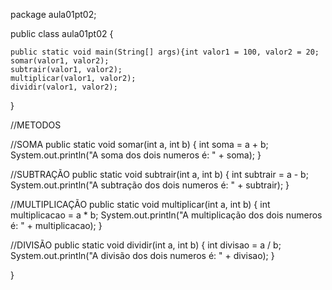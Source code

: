 package aula01pt02;

public class aula01pt02 {

	public static void main(String[] args){int valor1 = 100, valor2 = 20;
	somar(valor1, valor2);
	subtrair(valor1, valor2);
	multiplicar(valor1, valor2);
	dividir(valor1, valor2);
}

//METODOS

//SOMA
public static void somar(int a, int b) {
	int soma = a + b;
	System.out.println("A soma dos dois numeros é: " + soma);
}

//SUBTRAÇÃO
public static void subtrair(int a, int b) {
	int subtrair = a - b;
	System.out.println("A subtração dos dois numeros é: " + subtrair);
}

//MULTIPLICAÇÃO
public static void multiplicar(int a, int b) {
	int multiplicacao = a * b;
	System.out.println("A multiplicação dos dois numeros é: " + multiplicacao);
}

//DIVISÃO
public static void dividir(int a, int b) {
	int divisao = a / b;
	System.out.println("A divisão dos dois numeros é: " + divisao);
}

	
}
